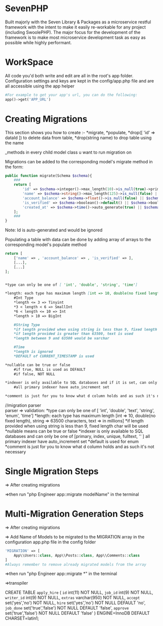 # SevenPHP

Built majorly with the Seven Library & Packages as a microservice restful framework with the intent to make it easily re-workable for any project (including SwoolePHP). The major focus for the development of the framework is to make most microservice development task as easy as possible while highly performant.


# WorkSpace
All code you'd both write and edit are all in the root's app folder.
Configuration settings and keys are kept in the config/app.php file and are all accessible using the app helper
```php
#For example to get your app's url, you can do the following:
app()->get('APP_URL')

```


# Creating Migrations
This section shows you how to create :- 
	*migrate, 
	*populate, 
	*drop([ 'id' => dataId ]) to delete data from table, 
	*drop(string name) to drop table using the name

_methods in every child model class u want to run migration on

Migrations can be added to the corresponding model's migrate method in the form:

```php
public function migrate(Schema $schema){
	###
	return [
		'id' => $schema->integer()->max_length(10)->is_null(true)->primary() || [ ->key('') || ->index('') ] || $schema->integer($max_length=10, $null = false, $key='primary'),
		'name' => $schema->string()->max_length(125)->is_null(false) || $schema->string($max_length=125, $null=true),
		'account_balance' => $schema->float()->is_null(false) || $schema->string($max_length=125, $null=true),
		'is_verified' => $schema->boolean()->default() || $schema->boolean($default=),
		'created_at' => $schema->time()->auto_generate(true) || $schema->time($auto_generate=true)
	];
	###
}
```
Note: Id is auto-generated and would be ignored

Populating a table with data can be done by adding array of arrays to the corresponding model's populate method 
```php
return [ 
	['name' => , 'account_balance' => , 'is_verified' => ], 
	[...], 
	[...] 
];
```

```md

*type can only be one of [ 'int', 'double', 'string', 'time']

*length: each type has maximum length [int => 10, double(no fixed length),]
	#Int Type
	*length <= 3 => Tinyint
	*3 < length < 6 => SmallInt 
	*6 < length <= 10 => Int
	*length > 10 => BigInt

	#String Type
	*if length provided when using string is less than 9, fixed length char will be used,
	*if length provided is greater than 63500, text is used
	*length between 9 and 63500 would be varchar

	#Time
	*length is ignored
	*DEFAULT of CURRENT_TIMESTAMP is used

*nullable can be true or false
	#if true, NULL is used as DEFAULT
	#if false, NOT NULL

*indexer is only available to SQL databases and if it is set, can only be one of [ 'primary', 'index', 'unique', 'fulltext' ]
	#all primary indexer have auto_increment set

*comment is just for you to know what d column holds and as such it's not necessary


```


//migration parser  
parser => validation:
	*type can only be one of [ 'int', 'double', 'text', 'string', 'enum', 'time']
	*length: each type has maximum length [int => 10, double(no fixed length), string => 63500 characters, text => in millions]
		*if length provided when using string is less than 9, fixed length char will be used
	*nullable means can be true or false
	*indexer is only available to SQL databases and can only be one of [primary, index, unique, fulltext, '' ] all primary indexer have auto_increment set
	*default is used for enum
	*comment is just for you to know what d column holds and as such it's not necessary


# Single Migration Steps

=> After creating migrations

=>then run "php Engineer app::migrate modelName" in the terminal

# Multi-Migration Generation Steps

=> After creating migrations

=> Add Name of Models to be migrated to the MIGRATION array in the configuration app.php file in the config folder

```php
'MIGRATION' => [
	App\\Users::class, App\\Posts::class, App\\Comments::class
]
#Always remember to remove already migrated models from the array
```

=>then run "php Engineer app::migrate *" in the terminal




=>transpiler

CREATE TABLE `apply_hire` (
  `id` int(11) NOT NULL,
  `job_id` int(9) NOT NULL,
  `writer_id` int(9) NOT NULL,
  `extras` varchar(950) NOT NULL,
  `accept` set('yes','no') NOT NULL,
  `hire` set('yes','no') NOT NULL DEFAULT 'no',
  `job_done` set('true','false') NOT NULL DEFAULT 'false',
  `approve` set('true','false') NOT NULL DEFAULT 'false'
) ENGINE=InnoDB DEFAULT CHARSET=latin1;